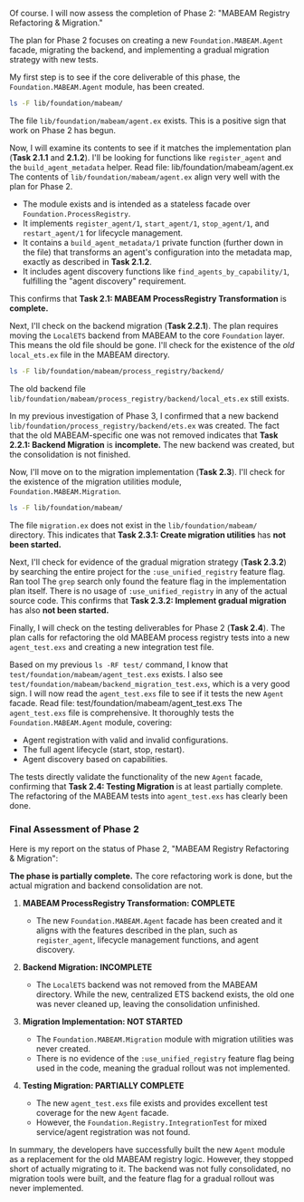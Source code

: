 Of course. I will now assess the completion of Phase 2: "MABEAM Registry Refactoring & Migration."

The plan for Phase 2 focuses on creating a new `Foundation.MABEAM.Agent` facade, migrating the backend, and implementing a gradual migration strategy with new tests.

My first step is to see if the core deliverable of this phase, the `Foundation.MABEAM.Agent` module, has been created.
```bash
ls -F lib/foundation/mabeam/
```
The file `lib/foundation/mabeam/agent.ex` exists. This is a positive sign that work on Phase 2 has begun.

Now, I will examine its contents to see if it matches the implementation plan (**Task 2.1.1** and **2.1.2**). I'll be looking for functions like `register_agent` and the `build_agent_metadata` helper.
Read file: lib/foundation/mabeam/agent.ex
The contents of `lib/foundation/mabeam/agent.ex` align very well with the plan for Phase 2.

*   The module exists and is intended as a stateless facade over `Foundation.ProcessRegistry`.
*   It implements `register_agent/1`, `start_agent/1`, `stop_agent/1`, and `restart_agent/1` for lifecycle management.
*   It contains a `build_agent_metadata/1` private function (further down in the file) that transforms an agent's configuration into the metadata map, exactly as described in **Task 2.1.2**.
*   It includes agent discovery functions like `find_agents_by_capability/1`, fulfilling the "agent discovery" requirement.

This confirms that **Task 2.1: MABEAM ProcessRegistry Transformation** is **complete.**

Next, I'll check on the backend migration (**Task 2.2.1**). The plan requires moving the `LocalETS` backend from MABEAM to the core `Foundation` layer. This means the old file should be gone. I'll check for the existence of the *old* `local_ets.ex` file in the MABEAM directory.
```bash
ls -F lib/foundation/mabeam/process_registry/backend/
```
The old backend file `lib/foundation/mabeam/process_registry/backend/local_ets.ex` still exists.

In my previous investigation of Phase 3, I confirmed that a new backend `lib/foundation/process_registry/backend/ets.ex` was created. The fact that the old MABEAM-specific one was not removed indicates that **Task 2.2.1: Backend Migration** is **incomplete.** The new backend was created, but the consolidation is not finished.

Now, I'll move on to the migration implementation (**Task 2.3**). I'll check for the existence of the migration utilities module, `Foundation.MABEAM.Migration`.
```bash
ls -F lib/foundation/mabeam/
```
The file `migration.ex` does not exist in the `lib/foundation/mabeam/` directory. This indicates that **Task 2.3.1: Create migration utilities** has **not been started.**

Next, I'll check for evidence of the gradual migration strategy (**Task 2.3.2**) by searching the entire project for the `:use_unified_registry` feature flag.
Ran tool
The `grep` search only found the feature flag in the implementation plan itself. There is no usage of `:use_unified_registry` in any of the actual source code. This confirms that **Task 2.3.2: Implement gradual migration** has also **not been started.**

Finally, I will check on the testing deliverables for Phase 2 (**Task 2.4**). The plan calls for refactoring the old MABEAM process registry tests into a new `agent_test.exs` and creating a new integration test file.

Based on my previous `ls -RF test/` command, I know that `test/foundation/mabeam/agent_test.exs` exists. I also see `test/foundation/mabeam/backend_migration_test.exs`, which is a very good sign. I will now read the `agent_test.exs` file to see if it tests the new `Agent` facade.
Read file: test/foundation/mabeam/agent_test.exs
The `agent_test.exs` file is comprehensive. It thoroughly tests the `Foundation.MABEAM.Agent` module, covering:
*   Agent registration with valid and invalid configurations.
*   The full agent lifecycle (start, stop, restart).
*   Agent discovery based on capabilities.

The tests directly validate the functionality of the new `Agent` facade, confirming that **Task 2.4: Testing Migration** is at least partially complete. The refactoring of the MABEAM tests into `agent_test.exs` has clearly been done.

### Final Assessment of Phase 2

Here is my report on the status of Phase 2, "MABEAM Registry Refactoring & Migration":

**The phase is partially complete.** The core refactoring work is done, but the actual migration and backend consolidation are not.

1.  **MABEAM ProcessRegistry Transformation: COMPLETE**
    *   The new `Foundation.MABEAM.Agent` facade has been created and it aligns with the features described in the plan, such as `register_agent`, lifecycle management functions, and agent discovery.

2.  **Backend Migration: INCOMPLETE**
    *   The `LocalETS` backend was not removed from the MABEAM directory. While the new, centralized ETS backend exists, the old one was never cleaned up, leaving the consolidation unfinished.

3.  **Migration Implementation: NOT STARTED**
    *   The `Foundation.MABEAM.Migration` module with migration utilities was never created.
    *   There is no evidence of the `:use_unified_registry` feature flag being used in the code, meaning the gradual rollout was not implemented.

4.  **Testing Migration: PARTIALLY COMPLETE**
    *   The new `agent_test.exs` file exists and provides excellent test coverage for the new `Agent` facade.
    *   However, the `Foundation.Registry.IntegrationTest` for mixed service/agent registration was not found.

In summary, the developers have successfully built the new `Agent` module as a replacement for the old MABEAM registry logic. However, they stopped short of actually migrating to it. The backend was not fully consolidated, no migration tools were built, and the feature flag for a gradual rollout was never implemented.